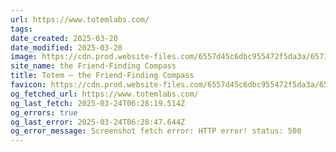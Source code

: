 ```yaml
---
url: https://www.totemlabs.com/
tags: 
date_created: 2025-03-20
date_modified: 2025-03-20
image: https://cdn.prod.website-files.com/6557d45c6dbc955472f5da3a/6571f4837c1ae5551182565e_wordmark%20open%20graph.png
site_name: the Friend-Finding Compass
title: Totem — the Friend-Finding Compass
favicon: https://cdn.prod.website-files.com/6557d45c6dbc955472f5da3a/65d628046f4b26bfaecfc367_totem%20favicon.png
og_fetched_url: https://www.totemlabs.com/
og_last_fetch: 2025-03-24T06:28:19.514Z
og_errors: true
og_last_error: 2025-03-24T06:28:47.644Z
og_error_message: Screenshot fetch error: HTTP error! status: 500
---
```

